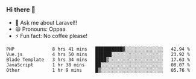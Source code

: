 ### Hi there 👋

<!--
**reubenwedson/reubenwedson** is a ✨ _special_ ✨ repository because its `README.md` (this file) appears on your GitHub profile.
Here are some ideas to get you started:
- 📫 How to reach me: 
- 🔭 I’m currently working on awesome talent app
- 🌱 I’m currently learning extreme Vue js technical stuffs
- 👯 I’m looking to collaborate on start ups challenges
- 🤔 I’m looking for help with time
-->
- 💬 Ask me about Laravel!!
- 😄 Pronouns: Oppaa
- ⚡ Fun fact: No coffee please!

<!--START_SECTION:waka-->
```text
PHP              8 hrs 41 mins   ██████████▓░░░░░░░░░░░░░░   42.94 % 
Vue.js           4 hrs 50 mins   ██████░░░░░░░░░░░░░░░░░░░   23.92 % 
Blade Template   3 hrs 34 mins   ████▒░░░░░░░░░░░░░░░░░░░░   17.63 % 
JavaScript       1 hr 38 mins    ██░░░░░░░░░░░░░░░░░░░░░░░   08.07 % 
Other            1 hr 9 mins     █▒░░░░░░░░░░░░░░░░░░░░░░░   05.76 % 
```
<!--END_SECTION:waka-->
